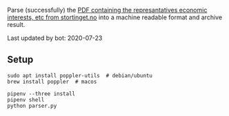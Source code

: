 Parse (successfully) the [PDF containing the represantatives economic interests, etc from stortinget.no](https://www.stortinget.no/no/Stortinget-og-demokratiet/Representantene/Okonomiske-interesser/) into a machine readable format and archive result.

Last updated by bot: 2020-07-23

## Setup
    sudo apt install poppler-utils  # debian/ubuntu
    brew install poppler  # macos

    pipenv --three install
    pipenv shell
    python parser.py
